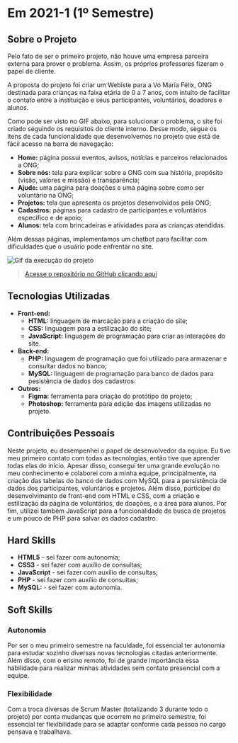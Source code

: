 # Em 2021-1 (1º Semestre)

## Sobre o Projeto

Pelo fato de ser o primeiro projeto, não houve uma empresa parceira externa para prover o problema. Assim, os próprios professores fizeram o papel de cliente. 

A proposta do projeto foi criar um Webiste para a Vó Maria Félix, ONG destinada para crianças na faixa etária de 0 a 7 anos, com intuito de facilitar o contato entre a instituição e seus participantes, voluntários, doadores e alunos.

Como pode ser visto no GIF abaixo, para solucionar o problema, o site foi criado seguindo os requisitos do cliente interno. Desse modo, segue os itens de cada funcionalidade que desenvolvemos no projeto que está de fácil acesso na barra de navegação:

* **Home:** página possui eventos, avisos, notícias e parceiros relacionados a ONG;
* **Sobre nós:** tela para explicar sobre a ONG com sua história, propósito (visão, valores e missão) e transparência;
* **Ajude:** uma página para doações e uma página sobre como ser voluntário na ONG;
* **Projetos:** tela que apresenta os projetos desenvolvidos pela ONG;
* **Cadastros:** páginas para cadastro de participantes e voluntários específico e de apoio;
* **Alunos:** tela com brincadeiras e atividades para as crianças atendidas.

Além dessas páginas, implementamos um chatbot para facilitar com dificuldades que o usuário pode enfrentar no site.

![Gif da execução do projeto](../img/1-semestre.gif)

> [Acesse o repositório no GitHub clicando aqui](https://github.com/DeskwarePI/API-VoMariaFelix)

## Tecnologias Utilizadas

* **Front-end:** 
    - **HTML:** linguagem de marcação para a criação do site;
    - **CSS:** linguagem para a estilização do site;
    - **JavaScript:** linguagem de programação para criar as interações do site.
* **Back-end:** 
    - **PHP:** linguagem de programação que foi utilizado para armazenar e consultar dados no banco;
    - **MySQL:** linguagem de programação para banco de dados para pesistência de dados dos cadastros.
* **Outros:** 
    - **Figma:** ferramenta para criação do protótipo do projeto;
    - **Photoshop:** ferramenta para edição das imagens utilizadas no projeto.

## Contribuições Pessoais

Neste projeto, eu desempenhei o papel de desenvolvedor da equipe. Eu tive meu primeiro contato com todas as tecnologias, então tive que aprender todas elas do início. Apesar disso, consegui ter uma grande evolução no meu conhecimento e colaborei com a minha equipe, principalmente, na criação das tabelas do banco de dados com MySQL para a persistência de dados dos participantes, voluntários e projetos. Além disso, participei do desenvolvimento de front-end com HTML e CSS, com a criação e estilização da página de voluntários, de doações, e a área para alunos. Por fim, utilizei também JavaScript para a funcionalidade de busca de projetos e um pouco de PHP para salvar os dados cadastro.

## Hard Skills

* **HTML5** - sei fazer com autonomia;
* **CSS3** - sei fazer com auxílio de consultas;
* **JavaScript** - sei fazer com auxílio de consultas;
* **PHP** - sei fazer com auxílio de consultas;
* **MySQL:** - sei fazer com autonomia.

## Soft Skills

### Autonomia

Por ser o meu primeiro semestre na faculdade, foi essencial ter autonomia para estudar sozinho diversas novas tecnologias citadas anteriormente. Além disso, com o ensino remoto, foi de grande importância essa habilidade para realizar minhas atividades sem contato presencial com a equipe. 

### Flexibilidade

Com a troca diversas de Scrum Master (totalizando 3 durante todo o projeto) por conta mudanças que ocorrem no primeiro semestre, foi essencial ter flexibilidade para se adaptar conforme cada pessoa no cargo pensava e trabalhava.